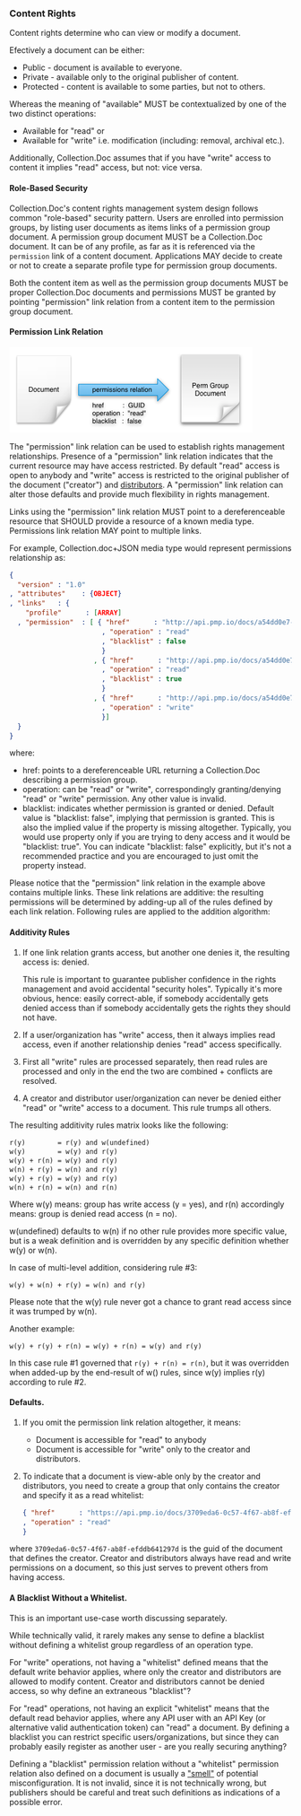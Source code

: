 ### Content Rights

Content rights determine who can view or modify a document.

Efectively a document can be either:

- Public - document is available to everyone.
- Private - available only to the original publisher of content. 
- Protected - content is available to some parties, but not to others.

Whereas the meaning of "available" MUST be contextualized by one of the two distinct operations:

- Available for "read" or
- Available for "write" i.e. modification (including: removal, archival etc.).

Additionally, Collection.Doc assumes that if you have "write" access to content it implies "read" access, but not: vice versa. 

#### Role-Based Security

Collection.Doc's content rights management system design follows common "role-based" security pattern. Users are enrolled into permission groups, by listing user documents as items links of a permission group document. A permission group document MUST be a Collection.Doc document. It can be of any profile, as far as it is referenced via the `permission` link of a content document. Applications MAY decide to create or not to create a separate profile type for permission group documents.

Both the content item as well as the permission group documents MUST be proper Collection.Doc documents and permissions MUST be granted by pointing "permission" link relation from a content item to the permission group document.

#### Permission Link Relation

![Docs and PermGroups relationship graph](img/docpermissions.png)

The "permission" link relation can be used to establish rights management relationships. Presence of a "permission" link relation indicates that the current resource may have access restricted. By default "read" access is open to anybody and "write" access is restricted to the original publisher of the document ("creator") and [distributors](#distributor). A "permission" link relation can alter those defaults and provide much flexibility in rights management.

Links using the "permission" link relation MUST point to a dereferenceable resource that SHOULD provide a resource of a known media type. Permissions link relation MAY point to multiple links.

For example, Collection.doc+JSON media type would represent permissions relationship as: 

```json
{
  "version" : "1.0"
, "attributes"    : {OBJECT}
, "links"   : {
    "profile"      : [ARRAY]
  , "permission"  : [ { "href"      : "http://api.pmp.io/docs/a54dd0e7-2e12-49aa-adf0-373e3873493a"
                       , "operation" : "read"
                       , "blacklist" : false
                       }
                     , { "href"      : "http://api.pmp.io/docs/a54dd0e7-2e12-49aa-adf0-373e3873493a"
                       , "operation" : "read"
                       , "blacklist" : true
                       }
                     , { "href"      : "http://api.pmp.io/docs/a54dd0e7-2e12-49aa-adf0-373e3873493a"
                       , "operation" : "write"
                       }]  
  }  
}
```

where:

- href: points to a dereferenceable URL returning a Collection.Doc describing a permission group.
- operation: can be "read" or "write", correspondingly granting/denying "read" or "write" permission. Any other value is invalid.
- blacklist: indicates whether permission is granted or denied. Default value is "blacklist: false", implying that permission is granted. This is also the implied value if the property is missing altogether. Typically, you would use property only if you are trying to deny access and it would be "blacklist: true". You can indicate "blacklist: false" explicitly, but it's not a recommended practice and you are encouraged to just omit the property instead.

Please notice that the "permission" link relation in the example above contains multiple links. These link relations are additive: the resulting permissions will be determined by adding-up all of the rules defined by each link relation. Following rules are applied to the addition algorithm:

#### Additivity Rules

1. If one link relation grants access, but another one denies it, the resulting access is: denied.
 
   This rule is important to guarantee publisher confidence in the rights management and avoid accidental "security holes". Typically it's more obvious, hence: easily correct-able, if somebody accidentally gets denied access than if somebody accidentally gets the rights they should not have.

1. If a user/organization has "write" access, then it always implies read access, even if another relationship denies "read" access specifically.

1. First all "write" rules are processed separately, then read rules are processed and only in the end the two are combined + conflicts are resolved.

1. A creator and distributor user/organization can never be denied either "read" or "write" access to a document. This rule trumps all others.

The resulting additivity rules matrix looks like the following:

```
r(y)        = r(y) and w(undefined)
w(y)        = w(y) and r(y) 
w(y) + r(n) = w(y) and r(y)
w(n) + r(y) = w(n) and r(y)
w(y) + r(y) = w(y) and r(y)
w(n) + r(n) = w(n) and r(n)
```

Where w(y) means: group has write access (y = yes), and r(n) accordingly means: group is denied read access (n = no).

w(undefined) defaults to w(n) if no other rule provides more specific value, but is a weak definition and is overridden by any specific definition whether w(y) or w(n).

In case of multi-level addition, considering rule #3:

```
w(y) + w(n) + r(y) = w(n) and r(y)
```

Please note that the w(y) rule never got a chance to grant read access since it was trumped by w(n).

Another example:

```
w(y) + r(y) + r(n) = w(y) + r(n) = w(y) and r(y)
```

In this case rule #1 governed that `r(y) + r(n) = r(n)`, but it was overridden when added-up by the end-result of w() rules, since w(y) implies r(y) according to rule #2.

#### Defaults.

1. If you omit the permission link relation altogether, it means:
    - Document is accessible for "read" to anybody
    - Document is accessible for "write" only to the creator and distributors.
2. To indicate that a document is view-able only by the creator and distributors, you need to create a group that only contains the creator and specify it as a read whitelist:

    ```json
    { "href"      : "https://api.pmp.io/docs/3709eda6-0c57-4f67-ab8f-efddb641297d"
    , "operation" : "read"
    } 
    ```
where `3709eda6-0c57-4f67-ab8f-efddb641297d` is the guid of the document that defines the creator. Creator and distributors always have read and write permissions on a document, so this just serves to prevent others from having access.

#### A Blacklist Without a Whitelist.

This is an important use-case worth discussing separately. 

While technically valid, it rarely makes any sense to define a blacklist without defining a whitelist group regardless of an operation type. 

For "write" operations, not having a "whitelist" defined means that the default write behavior applies, where only the creator and distributors are allowed to modify content. Creator and distributors cannot be denied access, so why define an extraneous "blacklist"?

For "read" operations, not having an explicit "whitelist" means that the default read behavior applies, where any API user with an API Key (or alternative valid authentication token) can "read" a document. By defining a blacklist you can restrict specific users/organizations, but since they can probably easily register as another user - are you really securing anything?

Defining a "blacklist" permission relation without a "whitelist" permission relation also defined on a document is usually a ["smell"](http://en.wikipedia.org/wiki/Code_smell) of potential misconfiguration. It is not invalid, since it is not technically wrong, but publishers should be careful and treat such definitions as indications of a possible error.